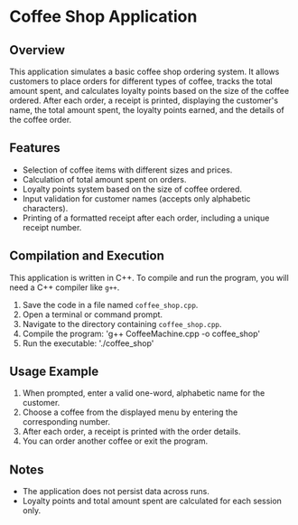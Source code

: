 # Coffee Shop Application

## Overview
This application simulates a basic coffee shop ordering system. It allows customers to place orders for different types of coffee, tracks the total amount spent, and calculates loyalty points based on the size of the coffee ordered. After each order, a receipt is printed, displaying the customer's name, the total amount spent, the loyalty points earned, and the details of the coffee order.

## Features
- Selection of coffee items with different sizes and prices.
- Calculation of total amount spent on orders.
- Loyalty points system based on the size of coffee ordered.
- Input validation for customer names (accepts only alphabetic characters).
- Printing of a formatted receipt after each order, including a unique receipt number.

## Compilation and Execution
This application is written in C++. To compile and run the program, you will need a C++ compiler like `g++`. 

1. Save the code in a file named `coffee_shop.cpp`.
2. Open a terminal or command prompt.
3. Navigate to the directory containing `coffee_shop.cpp`.
4. Compile the program: 'g++ CoffeeMachine.cpp -o coffee_shop'
5. Run the executable: './coffee_shop'


## Usage Example
1. When prompted, enter a valid one-word, alphabetic name for the customer.
2. Choose a coffee from the displayed menu by entering the corresponding number.
3. After each order, a receipt is printed with the order details.
4. You can order another coffee or exit the program.


## Notes
- The application does not persist data across runs.
- Loyalty points and total amount spent are calculated for each session only.